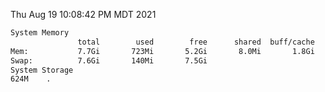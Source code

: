 Thu Aug 19 10:08:42 PM MDT 2021
```bash
System Memory
               total        used        free      shared  buff/cache   available
Mem:           7.7Gi       723Mi       5.2Gi       8.0Mi       1.8Gi       6.6Gi
Swap:          7.6Gi       140Mi       7.5Gi
System Storage
624M	.
```
```bash
